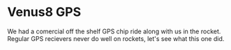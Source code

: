 
# Venus8 GPS

We had a comercial off the shelf GPS chip ride along with us in the rocket. Regular GPS recievers never do well on rockets, let's see what this one did.







